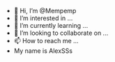 - 👋 Hi, I’m @Mempemp
- 👀 I’m interested in ...
- 🌱 I’m currently learning ...
- 💞️ I’m looking to collaborate on ...
- 📫 How to reach me ...
- My name is AlexSSs
<!---
Mempemp/Mempemp is a ✨ special ✨ repository because its `README.md` (this file) appears on your GitHub profile.
You can click the Preview link to take a look at your changes.
--->
